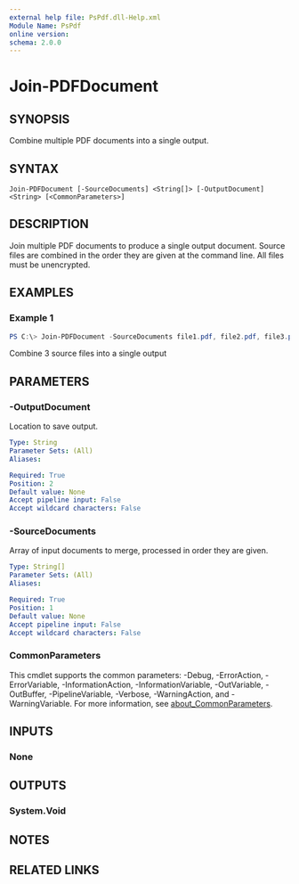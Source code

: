 ```yaml
---
external help file: PsPdf.dll-Help.xml
Module Name: PsPdf
online version:
schema: 2.0.0
---
```


# Join-PDFDocument

## SYNOPSIS
Combine multiple PDF documents into a single output.

## SYNTAX

```
Join-PDFDocument [-SourceDocuments] <String[]> [-OutputDocument] <String> [<CommonParameters>]
```

## DESCRIPTION
Join multiple PDF documents to produce a single output document. Source files are combined in the order they are given at the command line. All files must be unencrypted.

## EXAMPLES

### Example 1
```powershell
PS C:\> Join-PDFDocument -SourceDocuments file1.pdf, file2.pdf, file3.pdf -OutputDocument output.pdf
```

Combine 3 source files into a single output

## PARAMETERS

### -OutputDocument
Location to save output.

```yaml
Type: String
Parameter Sets: (All)
Aliases:

Required: True
Position: 2
Default value: None
Accept pipeline input: False
Accept wildcard characters: False
```

### -SourceDocuments
Array of input documents to merge, processed in order they are given.

```yaml
Type: String[]
Parameter Sets: (All)
Aliases:

Required: True
Position: 1
Default value: None
Accept pipeline input: False
Accept wildcard characters: False
```

### CommonParameters
This cmdlet supports the common parameters: -Debug, -ErrorAction, -ErrorVariable, -InformationAction, -InformationVariable, -OutVariable, -OutBuffer, -PipelineVariable, -Verbose, -WarningAction, and -WarningVariable. For more information, see [about_CommonParameters](http://go.microsoft.com/fwlink/?LinkID=113216).

## INPUTS

### None

## OUTPUTS

### System.Void

## NOTES

## RELATED LINKS
